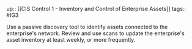 up:: [[CIS Control 1 - Inventory and Control of Enterprise Assets]]
tags:: #IG3

Use a passive discovery tool to identify assets connected to the enterprise's network. Review and use scans to update the enterprise's asset inventory at least weekly, or more frequently.